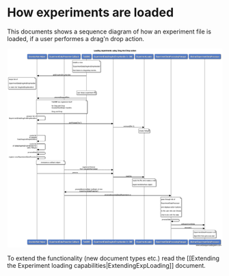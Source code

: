 # How experiments are loaded

This documents shows a sequence diagram of how an experiment file is loaded, if a user performes a drag'n drop action.

![](images/LoadingExperiments.png)

To extend the functionality (new document types etc.) read the [[Extending the Experiment loading capabilities|ExtendingExpLoading]] document.
